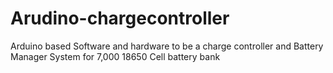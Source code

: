 # Arudino-chargecontroller
Arduino based Software and hardware to be a charge controller and Battery Manager System for 7,000 18650 Cell battery bank
